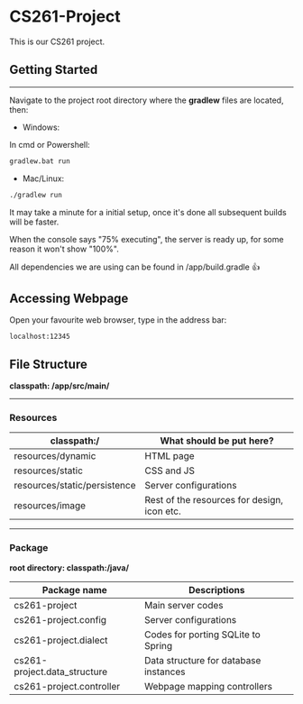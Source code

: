 # CS261-Project
This is our CS261 project.

## Getting Started

---

Navigate to the project root directory where the **gradlew** files are located, then:

- Windows:

In cmd or Powershell:
```sh
gradlew.bat run
```

- Mac/Linux:

```sh
./gradlew run
```

It may take a minute for a initial setup, once it's done all subsequent builds will be faster.

When the console says "75% executing", the server is ready up, for some reason it won't show "100%".

All dependencies we are using can be found in /app/build.gradle :+1:

## Accessing Webpage
Open your favourite web browser, type in the address bar:
```url
localhost:12345
```

## File Structure

**classpath: /app/src/main/**

---
### Resources

| classpath:/ | What should be put here? |
| ----------- | ------------------------ |
| resources/dynamic | HTML page |
| resources/static | CSS and JS |
| resources/static/persistence | Server configurations |
| resources/image | Rest of the resources for design, icon etc. | 

---
### Package

**root directory: classpath:/java/**

| Package name | Descriptions |
| ------------ | ------------ |
| cs261-project | Main server codes |
| cs261-project.config | Server configurations |
| cs261-project.dialect | Codes for porting SQLite to Spring |
| cs261-project.data_structure | Data structure for database instances |
| cs261-project.controller | Webpage mapping controllers |
